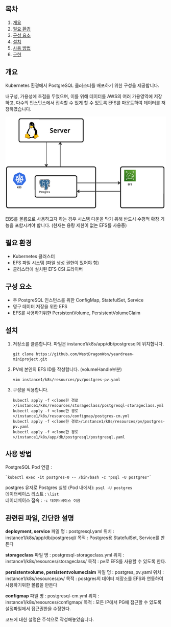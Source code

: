 
## 목차

1. [개요](#개요)
2. [필요 환경](#필요-환경)
3. [구성 요소](#구성-요소)
4. [설치](#설치)
5. [사용 방법](#사용-방법)
6. [구현](#관련된-파일,-간단한-설명)


## 개요

Kubernetes 환경에서 PostgreSQL 클러스터를 배포하기 위한 구성을 제공합니다.

내구성, 가용성에 초점을 두었으며, 이를 위해 데이터를 AWS의 여러 가용영역에 저장하고, 다수의 인스턴스에서 접속할 수 있게 할 수 있도록 EFS를 마운트하여 데이터를 저장하였습니다.

![alt text](img/image.png)

EBS를 볼륨으로 사용하고자 하는 경우 시스템 다운을 막기 위해 반드시 수평적 확장 기능을 포함시켜야 합니다. (현재는 용량 제한이 없는 EFS를 사용중)

## 필요 환경

- Kubernetes 클러스터
- EFS 파일 시스템 (파일 생성 권한이 있어야 함)
- 클러스터에 설치된 EFS CSI 드라이버


## 구성 요소

- 주 PostgreSQL 인스턴스를 위한 ConfigMap, StatefulSet, Service
- 영구 데이터 저장을 위한 EFS
- EFS를 사용하기위한 PersistentVolume, PersistentVolumeClaim


## 설치

1. 저장소를 클론합니다. 파일은 instance1/k8s/app/db/postgresql에 위치합니다.
    ```
    git clone https://github.com/WestDragonWon/yeardream-miniproject.git
    ```

2. PV에 본인의 EFS ID를 작성합니다. (volumeHandle부분)
    ```
    vim instance1/k8s/resources/pv/postgres-pv.yaml
    ```

3. 구성을 적용합니다.
    ```
    kubectl apply -f <clone한 경로>/instance1/k8s/resources/storageclass/postgresql-storageclass.yml
    kubectl apply -f <clone한 경로>/instance1/k8s/resources/configmap/postgres-cm.yml
    kubectl apply -f <clone한 경로>/instance1/k8s/resources/pv/postgres-pv.yaml
    kubectl apply -f <clone한 경로>/instance1/k8s/app/db/postgresql/postgresql.yaml
    ```


## 사용 방법

PostgreSQL Pod 연결 :
  
    `kubectl exec -it postgres-0 -- /bin/bash -c "psql -U postgres"`
  

postgres 유저로 Postgres 실행 (Pod 내에서): 
    `psql -U postgres`  
데이터베이스 리스트 : `\list`  
데이터베이스 접속 : `-c 데이터베이스 이름`

## 관련된 파일, 간단한 설명

**deployment, service**
파일 명 : postgresql.yaml
위치 : instance1/k8s/app/db/postgresql/
목적 : Postgres용 StatefulSet, Service를 만든다

**storageclass**
파일 명 : postgresql-storageclass.yml
위치 : instance1/k8s/resources/storageclass/
목적 : pv로 EFS를 사용할 수 있도록 한다.

**persistentvolume, persistentvolumeclaim**
파일 명 : postgres_pv.yaml
위치 : instance1/k8s/resources/pv/
목적 : postgres의 데이터 저장소를 EFS와 연동하여 사용하기위한 볼륨을 만든다

**configmap**
파일 명 : postgresql-cm.yml
위치 : instance1/k8s/resources/configmap/
목적 : 모든 IP에서 PG에 접근할 수 있도록 설정파일에서 접근권한을 수정한다.

코드에 대한 설명은 주석으로 작성해놓았습니다.